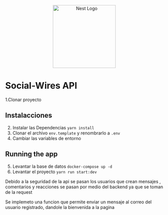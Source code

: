 <p align="center">
  <a href="http://nestjs.com/" target="blank"><img src="https://nestjs.com/img/logo-small.svg" width="200" alt="Nest Logo" /></a>
</p>


# Social-Wires API
1.Clonar proyecto
## Instalacciones
2. Instalar las Dependencias
```yarn install```
3. Clonar el archivo ```env.template```  y renombrarlo a   ```.env```
4. Cambiar las variables de entorno
## Running the app
5. Levantar la base de datos
```docker-compose up -d```
6. Levantar el proyecto ```yarn run start:dev```

Debido a la seguridad de la api se pasan los usuarios que crean mensajes , comentarios y reacciones se pasan por medio del backend ya que se toman de la request

Se implemeto una funcion que permite enviar un mensaje al correo del usuario registrado, dandole la bienvenida a la pagina 

